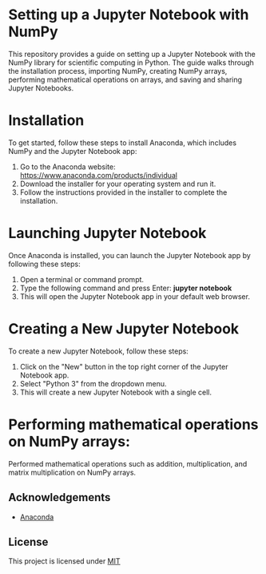 
# Setting up a Jupyter Notebook with NumPy

This repository provides a guide on setting up a Jupyter Notebook with the NumPy library for scientific computing in Python. The guide walks through the installation process, importing NumPy, creating NumPy arrays, performing mathematical operations on arrays, and saving and sharing Jupyter Notebooks.

# Installation
To get started, follow these steps to install Anaconda, which includes NumPy and the Jupyter Notebook app:

1. Go to the Anaconda website: https://www.anaconda.com/products/individual
2. Download the installer for your operating system and run it.
3. Follow the instructions provided in the installer to complete the installation.

# Launching Jupyter Notebook
Once Anaconda is installed, you can launch the Jupyter Notebook app by following these steps:

1. Open a terminal or command prompt.
2. Type the following command and press Enter: **jupyter notebook**
3. This will open the Jupyter Notebook app in your default web browser.

# Creating a New Jupyter Notebook
To create a new Jupyter Notebook, follow these steps:

1. Click on the "New" button in the top right corner of the Jupyter Notebook app.
2. Select "Python 3" from the dropdown menu.
3. This will create a new Jupyter Notebook with a single cell.

# Performing mathematical operations on NumPy arrays:

Performed mathematical operations such as addition, multiplication, and matrix multiplication on NumPy arrays.


## Acknowledgements

 - [Anaconda](https://www.anaconda.com/download)
 


## License

This project is licensed under [MIT](https://choosealicense.com/licenses/mit/)



